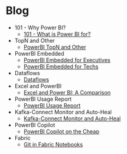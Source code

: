 # Blog

* 101 - Why Power BI?
    * [101 - What is Power BI for?](101/WhatIsPBIfor.md)
* TopN and Other
    * [PowerBI TopN and Other](TopNAndOther/TopNAndOther.md)
* PowerBI Embedded
    * [PowerBI Embedded for Executives](Embedded/Embedded-exec.md)
    * [PowerBI Embedded for Techs](Embedded/Embedded-tech-part1.md)
* Dataflows
    * [Dataflows](Dataflows/Dataflows.md)
* Excel and PowerBI
    * [Excel and Power BI: A Comparison](ExPbi/ExPbi.md)
* PowerBI Usage Report
    * [PowerBI Usage Report](PowerBIUsage/PowerBIUsageReport.md)
* Kafka-Connect Monitor and Auto-Heal
    * [Kafka-Connect Monitor and Auto-Heal](kafka-connect/monitorAndAutoheal.md)
* PowerBI Copilot
    * [PowerBI Copilot on the Cheap](PowerBICopilot/PowerBI%20Copilot%20on%20the%20Cheap.md)
* Fabric
    * [Git in Fabric Notebooks](Fabric/UsingGitInFabric.md)


